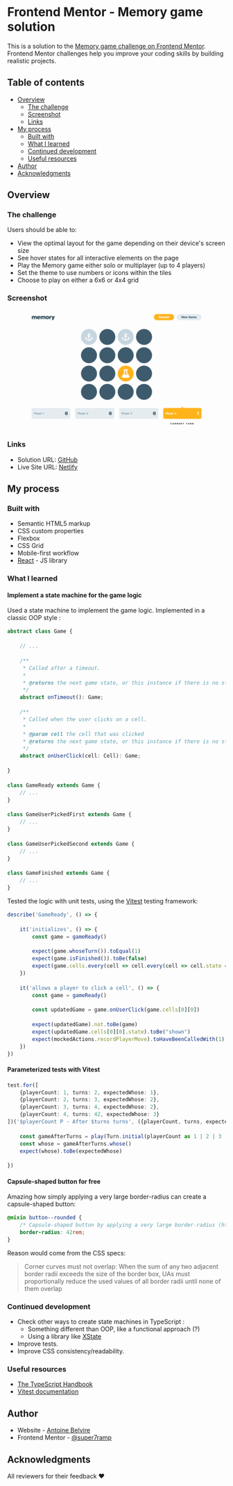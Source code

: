# Frontend Mentor - Memory game solution

This is a solution to
the [Memory game challenge on Frontend Mentor](https://www.frontendmentor.io/challenges/memory-game-vse4WFPvM). Frontend
Mentor challenges help you improve your coding skills by building realistic projects.

## Table of contents

- [Overview](#overview)
    - [The challenge](#the-challenge)
    - [Screenshot](#screenshot)
    - [Links](#links)
- [My process](#my-process)
    - [Built with](#built-with)
    - [What I learned](#what-i-learned)
    - [Continued development](#continued-development)
    - [Useful resources](#useful-resources)
- [Author](#author)
- [Acknowledgments](#acknowledgments)

## Overview

### The challenge

Users should be able to:

- View the optimal layout for the game depending on their device's screen size
- See hover states for all interactive elements on the page
- Play the Memory game either solo or multiplayer (up to 4 players)
- Set the theme to use numbers or icons within the tiles
- Choose to play on either a 6x6 or 4x4 grid

### Screenshot

![](screenshot.png)

### Links

- Solution URL: [GitHub](https://github.com/super7ramp/frontend-mentor/tree/main/16-memory-game/memory-game-react)
- Live Site URL: [Netlify](https://cute-cranachan-d4df80.netlify.app/)

## My process

### Built with

- Semantic HTML5 markup
- CSS custom properties
- Flexbox
- CSS Grid
- Mobile-first workflow
- [React](https://reactjs.org/) - JS library

### What I learned

#### Implement a state machine for the game logic

Used a state machine to implement the game logic. Implemented in a classic OOP style :

```ts
abstract class Game {

    // ...

    /**
     * Called after a timeout.
     *
     * @returns the next game state, or this instance if there is no state change
     */
    abstract onTimeout(): Game;

    /**
     * Called when the user clicks on a cell.
     *
     * @param cell the cell that was clicked
     * @returns the next game state, or this instance if there is no state change
     */
    abstract onUserClick(cell: Cell): Game;

}

class GameReady extends Game {
    // ...
}

class GameUserPickedFirst extends Game {
    // ...
}

class GameUserPickedSecond extends Game {
    // ...
}

class GameFinished extends Game {
    // ...
}
```

Tested the logic with unit tests, using the [Vitest](https://vitest.dev/) testing framework:

```ts
describe('GameReady', () => {

    it('initializes', () => {
        const game = gameReady()

        expect(game.whoseTurn()).toEqual(1)
        expect(game.isFinished()).toBe(false)
        expect(game.cells.every(cell => cell.every(cell => cell.state == "hidden"))).toBe(true)
    })

    it('allows a player to click a cell', () => {
        const game = gameReady()

        const updatedGame = game.onUserClick(game.cells[0][0])

        expect(updatedGame).not.toBe(game)
        expect(updatedGame.cells[0][0].state).toBe("shown")
        expect(mockedActions.recordPlayerMove).toHaveBeenCalledWith(1)
    })
})
```

#### Parameterized tests with Vitest

```ts
test.for([
    {playerCount: 1, turns: 2, expectedWhose: 1},
    {playerCount: 2, turns: 3, expectedWhose: 2},
    {playerCount: 3, turns: 4, expectedWhose: 2},
    {playerCount: 4, turns: 42, expectedWhose: 3}
])('$playerCount P - After $turns turns', ({playerCount, turns, expectedWhose}) => {

    const gameAfterTurns = play(Turn.initial(playerCount as 1 | 2 | 3 | 4), turns)
    const whose = gameAfterTurns.whose()
    expect(whose).toBe(expectedWhose)

})
```

#### Capsule-shaped button for free

Amazing how simply applying a very large border-radius can create a capsule-shaped button:

```scss
@mixin button--rounded {
    /* Capsule-shaped button by applying a very large border-radius (https://stackoverflow.com/a/18795153) */
    border-radius: 42rem;
}
```

Reason would come from the CSS specs:

> Corner curves must not overlap: When the sum of any two adjacent border radii exceeds the size of the border box, UAs
> must proportionally reduce the used values of all border radii until none of them overlap

### Continued development

- Check other ways to create state machines in TypeScript :
    - Something different than OOP, like a functional approach (?)
    - Using a library like [XState](https://xstate.js.org/)
- Improve tests.
- Improve CSS consistency/readability.

### Useful resources

- [The TypeScript Handbook](https://www.typescriptlang.org/docs/handbook/intro.html)
- [Vitest documentation](https://vitest.dev/guide/)

## Author

- Website - [Antoine Belvire](https://belv.re)
- Frontend Mentor - [@super7ramp](https://www.frontendmentor.io/profile/super7ramp)

## Acknowledgments

All reviewers for their feedback ❤️
